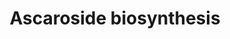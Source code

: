 ---
annotations:
- type: Pathway Ontology
  value: ascaroside biosynthetic pathway
- type: Pathway Ontology
  value: lipid metabolic pathway
authors:
- Kyook
- MaintBot
- Christine Chichester
- Mkutmon
- AlexanderPico
- Eweitz
description: A proposed role of peroxisomal beta-oxidation enzymes in ascaroside biosynthesis
  in C. elegans.  Ascarosides are small-molecule pheromones that play a role in dauer
  formation, mating attraction, and social feeding behaviors.
last-edited: 2021-05-24
organisms:
- Caenorhabditis elegans
redirect_from:
- /index.php/Pathway:WP2224
- /instance/WP2224
schema-jsonld:
- '@context': https://schema.org/
  '@id': https://wikipathways.github.io/pathways/WP2224.html
  '@type': Dataset
  creator:
    '@type': Organization
    name: WikiPathways
  description: A proposed role of peroxisomal beta-oxidation enzymes in ascaroside
    biosynthesis in C. elegans.  Ascarosides are small-molecule pheromones that play
    a role in dauer formation, mating attraction, and social feeding behaviors.
  keywords:
  - DAF-22
  - MAOC-1
  - acox-1
  - DHS-28
  - very long chain fatty acids (VLCFAs)
  - Short chain  ascarosides
  license: CC0
  name: Ascaroside biosynthesis
seo: CreativeWork
title: Ascaroside biosynthesis
wpid: WP2224
---